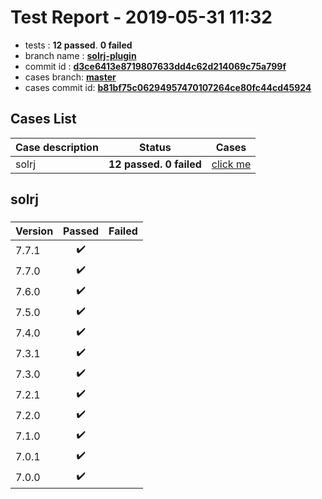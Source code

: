 # Test Report - 2019-05-31 11:32

- tests  : **12 passed**. **0 failed**
- branch name : **[solrj-plugin](https://github.com/apache/incubator-skywalking/tree/solrj-plugin)**
- commit id : **[d3ce6413e8719807633dd4c62d214069c75a799f](https://github.com/apache/incubator-skywalking/commit/d3ce6413e8719807633dd4c62d214069c75a799f)**
- cases branch: **[master](https://github.com/SkywalkingTest/skywalking-autotest-scenarios/tree/master)**
- cases commit id: **[b81bf75c06294957470107264ce80fc44cd45924](https://github.com/SkywalkingTest/skywalking-autotest-scenarios/commit/b81bf75c06294957470107264ce80fc44cd45924)**

## Cases List

| Case description | Status | Cases|
|:-----|:-----:|:-----:|
|solrj| **12 passed. 0 failed**| [click me](#solrj) |

## solrj

### 
|  Version     | Passed | Failed|
|:------------- |:-------:|:-----:|
| 7.7.1  | :heavy_check_mark:||
| 7.7.0  | :heavy_check_mark:||
| 7.6.0  | :heavy_check_mark:||
| 7.5.0  | :heavy_check_mark:||
| 7.4.0  | :heavy_check_mark:||
| 7.3.1  | :heavy_check_mark:||
| 7.3.0  | :heavy_check_mark:||
| 7.2.1  | :heavy_check_mark:||
| 7.2.0  | :heavy_check_mark:||
| 7.1.0  | :heavy_check_mark:||
| 7.0.1  | :heavy_check_mark:||
| 7.0.0  | :heavy_check_mark:||

